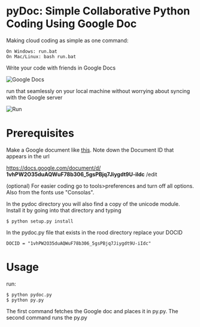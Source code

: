 pyDoc: Simple Collaborative Python Coding Using Google Doc
=====
Making cloud coding as simple as one command: 

    On Windows: run.bat
    On Mac/Linux: bash run.bat

Write your code with friends in Google Docs 

![Google Docs](https://raw.github.com/faridani/pyDoc/master/images/code.PNG)

run that seamlessly on your local machine without worrying about syncing with the Google server

![Run](https://raw.github.com/faridani/pyDoc/master/images/run.PNG)

Prerequisites
=============
Make a Google document like [this](https://docs.google.com/document/d/1vhPW2O35duAQWuF78b306_5gsPBjq7Jiygdt9U-iIdc/edit?usp=sharing). Note down the Document ID that appears in the url 
    
https://docs.google.com/document/d/ **1vhPW2O35duAQWuF78b306_5gsPBjq7Jiygdt9U-iIdc** /edit

(optional) For easier coding go to tools>preferences and turn off all options. Also from the fonts use "Consolas".

In the pydoc directory you will also find a copy of the unicode module. Install it by going into that directory and typing 

    $ python setup.py install


In the pydoc.py file that exists in the rood directory replace your DOCID 

    DOCID = "1vhPW2O35duAQWuF78b306_5gsPBjq7Jiygdt9U-iIdc"
    
Usage
=====
run:

    $ python pydoc.py
    $ python py.py
    
The first command fetches the Google doc and places it in py.py. The second command runs the py.py

